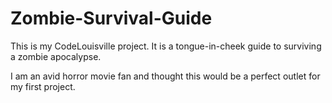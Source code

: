 # Zombie-Survival-Guide
This is my CodeLouisville project.  It is a tongue-in-cheek guide to surviving a zombie apocalypse.

I am an avid horror movie fan and thought this would be a perfect outlet for my first project.
